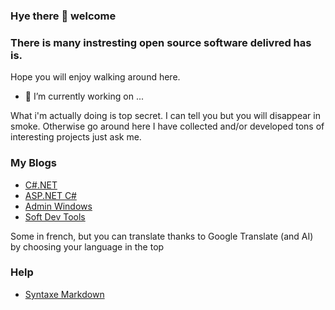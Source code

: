 ### Hye there 👋 welcome

### There is many instresting open source software delivred has is.

Hope you will enjoy walking around here.

<!--
**mabyre/mabyre** is a ✨ _special_ ✨ repository because its `README.md` (this file) appears on your GitHub profile.
Here are some ideas to get you started:
-->

<!--
Use cool emoj
-->

- 🔭 I’m currently working on ...

What i'm actually doing is top secret. I can tell you but you will disappear in smoke. Otherwise go around here I have collected and/or developed tons of interesting projects just ask me.

<!--
- 🌱 I’m currently learning ...
- 👯 I’m looking to collaborate on ...
- 🤔 I’m looking for help with ...
- 💬 Ask me about ...
- 📫 How to reach me: ...
- 😄 Pronouns: ...
- ⚡ Fun fact: ...
-->

### My Blogs

* [C#.NET](https://csharp-dotnet.sodevlog.com/)
* [ASP.NET C#](https://asp-dotnet-csharp.sodevlog.com/)
* [Admin Windows](https://administration-windows.sodevlog.com/)
* [Soft Dev Tools](https://outils-developpement-logiciel.sodevlog.com/)

Some in french, but you can translate thanks to Google Translate (and AI) by choosing your language in the top

### Help

* [Syntaxe Markdown](https://www.markdownguide.org/basic-syntax/)

